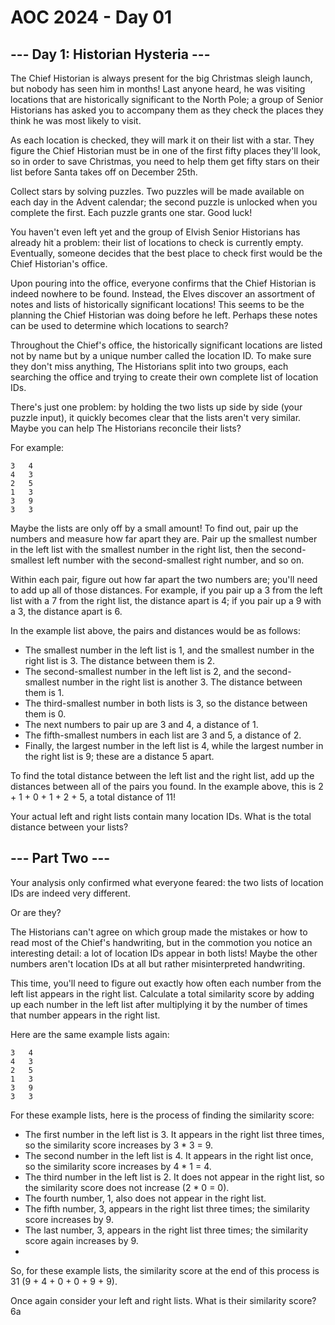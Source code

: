# AOC 2024 - Day 01

## --- Day 1: Historian Hysteria ---

The Chief Historian is always present for the big Christmas sleigh launch, but nobody 
has seen him in months! Last anyone heard, he was visiting locations that are historically 
significant to the North Pole; a group of Senior Historians has asked you to accompany 
them as they check the places they think he was most likely to visit.

As each location is checked, they will mark it on their list with a star. They figure 
the Chief Historian must be in one of the first fifty places they'll look, so in order 
to save Christmas, you need to help them get fifty stars on their list before Santa 
takes off on December 25th.

Collect stars by solving puzzles. Two puzzles will be made available on each day in 
the Advent calendar; the second puzzle is unlocked when you complete the first. Each 
puzzle grants one star. Good luck!

You haven't even left yet and the group of Elvish Senior Historians has already hit 
a problem: their list of locations to check is currently empty. Eventually, someone 
decides that the best place to check first would be the Chief Historian's office.

Upon pouring into the office, everyone confirms that the Chief Historian is indeed 
nowhere to be found. Instead, the Elves discover an assortment of notes and lists 
of historically significant locations! This seems to be the planning the Chief 
Historian was doing before he left. Perhaps these notes can be used to determine 
which locations to search?

Throughout the Chief's office, the historically significant locations are listed 
not by name but by a unique number called the location ID. To make sure they don't 
miss anything, The Historians split into two groups, each searching the office and 
trying to create their own complete list of location IDs.

There's just one problem: by holding the two lists up side by side (your puzzle 
input), it quickly becomes clear that the lists aren't very similar. Maybe you 
can help The Historians reconcile their lists?

For example:

`3   4`\
`4   3`\
`2   5`\
`1   3`\
`3   9`\
`3   3`

Maybe the lists are only off by a small amount! To find out, pair up the numbers 
and measure how far apart they are. Pair up the smallest number in the left list 
with the smallest number in the right list, then the second-smallest left number 
with the second-smallest right number, and so on.

Within each pair, figure out how far apart the two numbers are; you'll need to 
add up all of those distances. For example, if you pair up a 3 from the left 
list with a 7 from the right list, the distance apart is 4; if you pair up a 9 
with a 3, the distance apart is 6.

In the example list above, the pairs and distances would be as follows:

- The smallest number in the left list is 1, and the smallest number in the right 
list is 3. The distance between them is 2.
- The second-smallest number in the left list is 2, and the second-smallest number 
in the right list is another 3. The distance between them is 1.
- The third-smallest number in both lists is 3, so the distance between them is 0.
- The next numbers to pair up are 3 and 4, a distance of 1.
- The fifth-smallest numbers in each list are 3 and 5, a distance of 2.
- Finally, the largest number in the left list is 4, while the largest number in the 
right list is 9; these are a distance 5 apart.

To find the total distance between the left list and the right list, add up the 
distances between all of the pairs you found. In the example above, 
this is 2 + 1 + 0 + 1 + 2 + 5, a total distance of 11!

Your actual left and right lists contain many location IDs. What is the total 
distance between your lists?

## --- Part Two ---
Your analysis only confirmed what everyone feared: the two lists of location IDs are 
indeed very different.

Or are they?

The Historians can't agree on which group made the mistakes or how to read most of the 
Chief's handwriting, but in the commotion you notice an interesting detail: a lot of 
location IDs appear in both lists! Maybe the other numbers aren't location IDs at all 
but rather misinterpreted handwriting.

This time, you'll need to figure out exactly how often each number from the left list 
appears in the right list. Calculate a total similarity score by adding up each number 
in the left list after multiplying it by the number of times that number appears in 
the right list.

Here are the same example lists again:

`3   4`\
`4   3`\
`2   5`\
`1   3`\
`3   9`\
`3   3`

For these example lists, here is the process of finding the similarity score:

- The first number in the left list is 3. It appears in the right list three times, so 
the similarity score increases by 3 * 3 = 9.
- The second number in the left list is 4. It appears in the right list once, so the 
similarity score increases by 4 * 1 = 4.
- The third number in the left list is 2. It does not appear in the right list, so the 
similarity score does not increase (2 * 0 = 0).
- The fourth number, 1, also does not appear in the right list.
- The fifth number, 3, appears in the right list three times; the similarity score 
increases by 9.
- The last number, 3, appears in the right list three times; the similarity score again 
increases by 9.
- 
So, for these example lists, the similarity score at the end of this process is 
31 (9 + 4 + 0 + 0 + 9 + 9).

Once again consider your left and right lists. What is their similarity score?6a